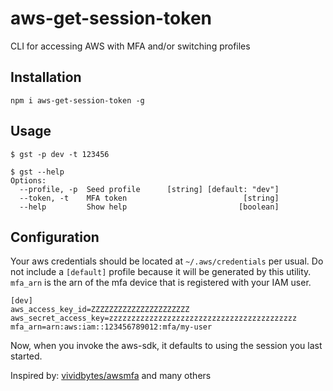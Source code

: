 # aws-get-session-token

CLI for accessing AWS with MFA and/or switching profiles

## Installation

`npm i aws-get-session-token -g`

## Usage

```
$ gst -p dev -t 123456

$ gst --help
Options:
  --profile, -p  Seed profile      [string] [default: "dev"]
  --token, -t    MFA token                          [string]
  --help         Show help                         [boolean]
```

## Configuration

Your aws credentials should be located at `~/.aws/credentials` per usual. Do not include a `[default]` profile because it will be generated by this utility. `mfa_arn` is the arn of the mfa device that is registered with your IAM user.

```
[dev]
aws_access_key_id=ZZZZZZZZZZZZZZZZZZZZZZ
aws_secret_access_key=zzzzzzzzzzzzzzzzzzzzzzzzzzzzzzzzzzzzzzzzzz
mfa_arn=arn:aws:iam::123456789012:mfa/my-user
```

Now, when you invoke the aws-sdk, it defaults to using the session you last started.

Inspired by: [vividbytes/awsmfa](https://github.com/vividbytes/awsmfa) and many others
